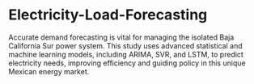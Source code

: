 # Electricity-Load-Forecasting
Accurate demand forecasting is vital for managing the isolated Baja California Sur power system. This study uses advanced statistical and machine learning models, including ARIMA, SVR, and LSTM, to predict electricity needs, improving efficiency and guiding policy in this unique Mexican energy market.
